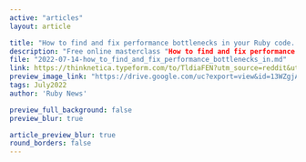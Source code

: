 ```yaml
---
active: "articles"
layout: article

title: "How to find and fix performance bottlenecks in your Ruby code. Free online masterclass"
description: "Free online masterclass "How to find and fix performance bottlenecks in your Ruby code" on 22nd July, 10:30 EST!"
file: "2022-07-14-how_to_find_and_fix_performance_bottlenecks_in.md"
link: https://thinknetica.typeform.com/to/TldiaFEN?utm_source=reddit&utm_medium=post&utm_campaign=rails_optimization_mc&utm_term=r_ruby&utm_content=post_220714&typeform-source=www.reddit.com
preview_image_link: "https://drive.google.com/uc?export=view&id=13WZgjArifN-TIDh6q5_s-gX5n2pcLu3r"
tags: July2022
author: 'Ruby News'

preview_full_background: false
preview_blur: true

article_preview_blur: true
round_borders: false
---
```

